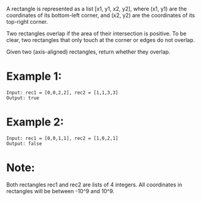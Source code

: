﻿A rectangle is represented as a list [x1, y1, x2, y2], where (x1, y1) are the coordinates of its bottom-left corner, and (x2, y2) are the coordinates of its top-right corner.

Two rectangles overlap if the area of their intersection is positive.  To be clear, two rectangles that only touch at the corner or edges do not overlap.

Given two (axis-aligned) rectangles, return whether they overlap.

# Example 1:
```
Input: rec1 = [0,0,2,2], rec2 = [1,1,3,3]
Output: true
```
# Example 2:
```
Input: rec1 = [0,0,1,1], rec2 = [1,0,2,1]
Output: false
```
# Note:

Both rectangles rec1 and rec2 are lists of 4 integers.
All coordinates in rectangles will be between -10^9 and 10^9.
